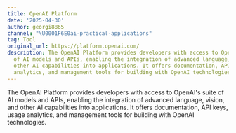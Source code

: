 ```yaml
---
title: OpenAI Platform
date: '2025-04-30'
author: georgi8865
channel: "\U0001F6E0ai-practical-applications"
tag: Tool
original_url: https://platform.openai.com/
description: The OpenAI Platform provides developers with access to OpenAI's suite
  of AI models and APIs, enabling the integration of advanced language, vision, and
  other AI capabilities into applications. It offers documentation, API keys, usage
  analytics, and management tools for building with OpenAI technologies.
---
```


The OpenAI Platform provides developers with access to OpenAI's suite of AI models and APIs, enabling the integration of advanced language, vision, and other AI capabilities into applications. It offers documentation, API keys, usage analytics, and management tools for building with OpenAI technologies.
